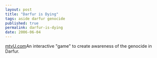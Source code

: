 ```yaml
---
layout: post
title: "Darfur is Dying"
tags: aside darfur genocide
published: true
permalink: darfur-is-dying
date: 2006-06-04
---
```


<a href="http://www.darfurisdying.com/">mtvU.com</a>An interactive "game" to create awareness of the genocide in Darfur.
